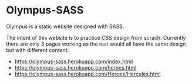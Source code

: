 # Olympus-SASS
Olympus is a static website designed with SASS.

The intent of this website is to practice CSS design from scrach. Currently there are only 3 pages working as the rest would all have the same design but with different content:

- https://olympus-sass.herokuapp.com/index.html
- https://olympus-sass.herokuapp.com/heroes.html
- https://olympus-sass.herokuapp.com/Heroes/Hercules.html

